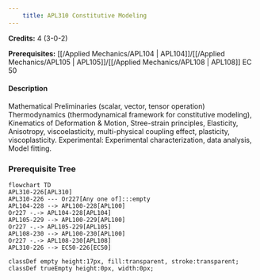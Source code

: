 ```yaml
---
    title: APL310 Constitutive Modeling
---
```

**Credits:** 4 (3-0-2)



**Prerequisites:** [[/Applied Mechanics/APL104 | APL104]]/[[/Applied Mechanics/APL105 | APL105]]/[[/Applied Mechanics/APL108 | APL108]] EC 50

#### Description 
Mathematical Preliminaries (scalar, vector, tensor operation) Thermodynamics (thermodynamical framework for constitutive modeling), Kinematics of Deformation & Motion, Stree-strain principles, Elasticity, Anisotropy, viscoelasticity, multi-physical coupling effect, plasticity, viscoplasticity. Experimental: Experimental characterization, data analysis, Model fitting.

### Prerequisite Tree

```mermaid
flowchart TD
APL310-226[APL310]
APL310-226 --- Or227[Any one of]:::empty
APL104-228 --> APL100-228[APL100]
Or227 -.-> APL104-228[APL104]
APL105-229 --> APL100-229[APL100]
Or227 -.-> APL105-229[APL105]
APL108-230 --> APL100-230[APL100]
Or227 -.-> APL108-230[APL108]
APL310-226 --> EC50-226[EC50]

classDef empty height:17px, fill:transparent, stroke:transparent;
classDef trueEmpty height:0px, width:0px;
```